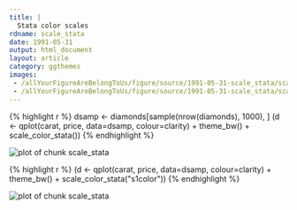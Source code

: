 ```yaml
---
title: |
  Stata color scales
rdname: scale_stata
date: 1991-05-31
output: html_document
layout: article
category: ggthemes
images:
 - /allYourFigureAreBelongToUs/figure/source/1991-05-31-scale_stata/scale_stata-1.png
 - /allYourFigureAreBelongToUs/figure/source/1991-05-31-scale_stata/scale_stata-2.png
---
```





{% highlight r %}
dsamp <- diamonds[sample(nrow(diamonds), 1000), ]
(d <- qplot(carat, price, data=dsamp, colour=clarity)
               + theme_bw()
               + scale_color_stata())
{% endhighlight %}

![plot of chunk scale_stata](/allYourFigureAreBelongToUs/figure/source/1991-05-31-scale_stata/scale_stata-1.png) 

{% highlight r %}
(d <- qplot(carat, price, data=dsamp, colour=clarity)
               + theme_bw()
               + scale_color_stata("s1color"))
{% endhighlight %}

![plot of chunk scale_stata](/allYourFigureAreBelongToUs/figure/source/1991-05-31-scale_stata/scale_stata-2.png) 